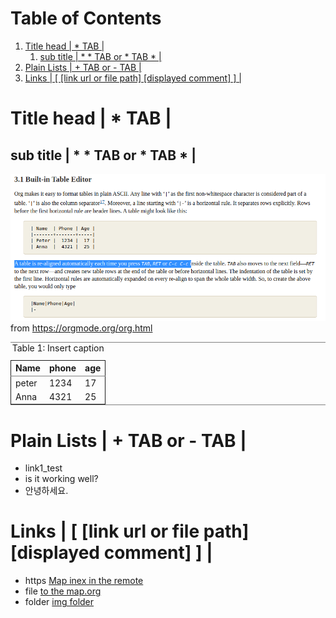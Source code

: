 
# Table of Contents

1.  [Title head  | \*  TAB |](#orge3cb04e)
    1.  [sub title | \* \* TAB or \* TAB \* |](#org5d29d69)
2.  [Plain Lists | + TAB or - TAB |](#org68fdd81)
3.  [Links | [  [link url or file path]  [displayed comment]  ] |](#orgad35f9c)


<a id="orge3cb04e"></a>

# Title head  | \*  TAB |


<a id="org5d29d69"></a>

## sub title | \* \* TAB or \* TAB \* |

 ![img](./img/samples/samples1.png "How to make Built-in Table")
from <https://orgmode.org/org.html>

<table id="org8c4ca2d" border="2" cellspacing="0" cellpadding="6" rules="groups" frame="hsides">
<caption class="t-above"><span class="table-number">Table 1:</span> Insert caption</caption>

<colgroup>
<col  class="org-left" />

<col  class="org-right" />

<col  class="org-right" />
</colgroup>
<thead>
<tr>
<th scope="col" class="org-left">Name</th>
<th scope="col" class="org-right">phone</th>
<th scope="col" class="org-right">age</th>
</tr>
</thead>

<tbody>
<tr>
<td class="org-left">peter</td>
<td class="org-right">1234</td>
<td class="org-right">17</td>
</tr>


<tr>
<td class="org-left">Anna</td>
<td class="org-right">4321</td>
<td class="org-right">25</td>
</tr>
</tbody>
</table>


<a id="org68fdd81"></a>

# Plain Lists | + TAB or - TAB |

-   link1\_test
-   is it working well?
-   안녕하세요.


<a id="orgad35f9c"></a>

# Links | [  [link url or file path]  [displayed comment]  ] |

-   https    [Map inex in the remote](https://syryuauros.github.io/Manuals/)
-   file       [to the map.org](Map.md)
-   folder  [img folder](./img/samples/)
